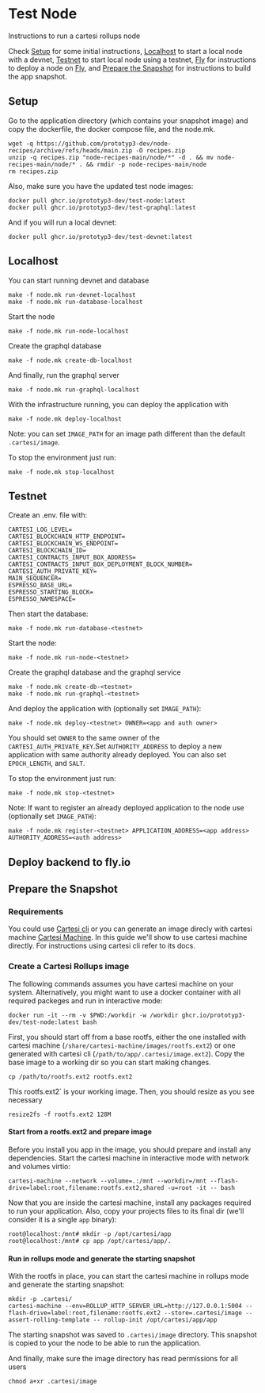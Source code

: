 # Test Node

Instructions to run a cartesi rollups node

Check [Setup](#setup) for some initial instructions, [Localhost](#localhost) to start a local node with a devnet, [Testnet](#testnet) to start local node using a testnet, [Fly](#fly) for instructions to deploy a node on [Fly](https://fly.io/docs), and [Prepare the Snapshot](#prepare-the-snapshot) for instructions to build the app snapshot.

## Setup

Go to the application directory (which contains your snapshot image) and copy the dockerfile, the docker compose file, and the node.mk.

```shell
wget -q https://github.com/prototyp3-dev/node-recipes/archive/refs/heads/main.zip -O recipes.zip
unzip -q recipes.zip "node-recipes-main/node/*" -d . && mv node-recipes-main/node/* . && rmdir -p node-recipes-main/node
rm recipes.zip
```

Also, make sure you have the updated test node images:

```shell
docker pull ghcr.io/prototyp3-dev/test-node:latest
docker pull ghcr.io/prototyp3-dev/test-graphql:latest
```

And if you will run a local devnet:

```shell
docker pull ghcr.io/prototyp3-dev/test-devnet:latest
```

## Localhost

You can start running devnet and database

```shell
make -f node.mk run-devnet-localhost
make -f node.mk run-database-localhost
```

Start the node

```shell
make -f node.mk run-node-localhost
```

Create the graphql database 

```shell
make -f node.mk create-db-localhost
```

And finally, run the graphql server

```shell
make -f node.mk run-graphql-localhost
```

With the infrastructure running, you can deploy the application with

```shell
make -f node.mk deploy-localhost 
```

Note: you can set `IMAGE_PATH` for an image path different than the default `.cartesi/image`.

To stop the environment just run:

```shell
make -f node.mk stop-localhost
```

## Testnet

Create an .env.<testnet> file with:

```shell
CARTESI_LOG_LEVEL=
CARTESI_BLOCKCHAIN_HTTP_ENDPOINT=
CARTESI_BLOCKCHAIN_WS_ENDPOINT=
CARTESI_BLOCKCHAIN_ID=
CARTESI_CONTRACTS_INPUT_BOX_ADDRESS=
CARTESI_CONTRACTS_INPUT_BOX_DEPLOYMENT_BLOCK_NUMBER=
CARTESI_AUTH_PRIVATE_KEY=
MAIN_SEQUENCER=
ESPRESSO_BASE_URL=
ESPRESSO_STARTING_BLOCK=
ESPRESSO_NAMESPACE=
```

Then start the database:

```shell
make -f node.mk run-database-<testnet>
```

Start the node:

```shell
make -f node.mk run-node-<testnet>
```

Create the graphql database and the graphql service

```shell
make -f node.mk create-db-<testnet>
make -f node.mk run-graphql-<testnet>
```

And deploy the application with (optionally set `IMAGE_PATH`):

```shell
make -f node.mk deploy-<testnet> OWNER=<app and auth owner>
```

You should set `OWNER` to the same owner of the `CARTESI_AUTH_PRIVATE_KEY`.Set `AUTHORITY_ADDRESS` to deploy a new application with same authority already deployed. You can also set `EPOCH_LENGTH`, and `SALT`.

To stop the environment just run:

```shell
make -f node.mk stop-<testnet>
```

Note: If want to register an already deployed application to the node use (optionally set `IMAGE_PATH`):

```shell
make -f node.mk register-<testnet> APPLICATION_ADDRESS=<app address> AUTHORITY_ADDRESS=<auth address> 
```

## Deploy backend to fly.io


## Prepare the Snapshot

### Requirements

You could use [Cartesi cli](https://github.com/cartesi/cli) or you can generate an image direcly with cartesi machine [Cartesi Machine](https://github.com/cartesi/machine-emulator). In this guide we'll show to use cartesi machine directly. For instructions using cartesi cli refer to its docs.

### Create a Cartesi Rollups image

The following commands assumes you have cartesi machine on your system. Alternatively, you might want to use a docker container with all required packeges and run in interactive mode:

```shell
docker run -it --rm -v $PWD:/workdir -w /workdir ghcr.io/prototyp3-dev/test-node:latest bash
```

First, you should start off from a base rootfs, either the one installed with cartesi machine (`/share/cartesi-machine/images/rootfs.ext2`) or one generated with cartesi cli (`/path/to/app/.cartesi/image.ext2`). Copy the base image to a working dir so you can start making changes. 

```shell
cp /path/to/rootfs.ext2 rootfs.ext2
```

This rootfs.ext2` is your working image. Then, you should resize as you see necessary

```shell
resize2fs -f rootfs.ext2 128M
```

#### Start from a rootfs.ext2 and prepare image

Before you install you app in the image, you should prepare and install any dependencies. Start the cartesi machine in interactive mode with network and volumes virtio:

```shell
cartesi-machine --network --volume=.:/mnt --workdir=/mnt --flash-drive=label:root,filename:rootfs.ext2,shared -u=root -it -- bash
```

Now that you are inside the cartesi machine, install any packages required to run your application. Also, copy your projects files to its final dir (we'll consider it is a single `app` binary):

```shell
root@localhost:/mnt# mkdir -p /opt/cartesi/app     
root@localhost:/mnt# cp app /opt/cartesi/app/.
```

#### Run in rollups mode and generate the starting snapshot

With the rootfs in place, you can start the cartesi machine in rollups mode and generate the starting snapshot:

```shell
mkdir -p .cartesi/
cartesi-machine --env=ROLLUP_HTTP_SERVER_URL=http://127.0.0.1:5004 --flash-drive=label:root,filename:rootfs.ext2 --store=.cartesi/image --assert-rolling-template -- rollup-init /opt/cartesi/app/app
```

The starting snapshot was saved to `.cartesi/image` directory. This snapshot is copied to your the node to be able to run the application.

And finally, make sure the image directory has read permissions for all users

```shell
chmod a+xr .cartesi/image
```
